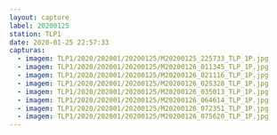```yaml
---
layout: capture
label: 20200125
station: TLP1
date: 2020-01-25 22:57:33
capturas:
  - imagem: TLP1/2020/202001/20200125/M20200125_225733_TLP_1P.jpg
  - imagem: TLP1/2020/202001/20200125/M20200126_011345_TLP_1P.jpg
  - imagem: TLP1/2020/202001/20200125/M20200126_021116_TLP_1P.jpg
  - imagem: TLP1/2020/202001/20200125/M20200126_025328_TLP_1P.jpg
  - imagem: TLP1/2020/202001/20200125/M20200126_035013_TLP_1P.jpg
  - imagem: TLP1/2020/202001/20200125/M20200126_064614_TLP_1P.jpg
  - imagem: TLP1/2020/202001/20200125/M20200126_072351_TLP_1P.jpg
  - imagem: TLP1/2020/202001/20200125/M20200126_075620_TLP_1P.jpg
---
```

